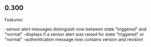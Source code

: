 ## 0.300

Features:

-sensor alert messages distinguish now between state "triggered" and "normal"
-displays if a sensor alert was raised for state "triggered" or "normal"
-authentication message now contains version and revision